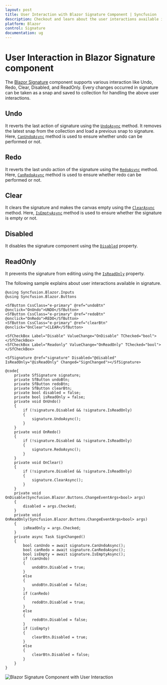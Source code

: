 ```yaml
---
layout: post
title: User Interaction with Blazor Signature Component | Syncfusion
description: Checkout and learn about the user interactions available in Blazor Signature component in Blazor Server App and Blazor WebAssembly App.
platform: Blazor
control: Signature
documentation: ug
---
```


# User Interaction in Blazor Signature component

The [Blazor Signature](https://www.syncfusion.com/blazor-components/blazor-signature) component supports various interaction like Undo, Redo, Clear, Disabled, and ReadOnly. Every changes occurred in signature can be taken as a snap and saved to collection for handling the above user interactions. 

## Undo

It reverts the last action of signature using the [`UndoAsync`](https://help.syncfusion.com/cr/blazor/Syncfusion.Blazor.Inputs.SfSignature.html#Syncfusion_Blazor_Inputs_SfSignature_UndoAsync) method. It removes the latest snap from the collection and load a previous snap to signature. Here, [`CanUndoAsync`](https://help.syncfusion.com/cr/blazor/Syncfusion.Blazor.Inputs.SfSignature.html#Syncfusion_Blazor_Inputs_SfSignature_CanUndoAsync) method is used to ensure whether undo can be performed or not.

## Redo

It reverts the last undo action of the signature using the [`RedoAsync`](https://help.syncfusion.com/cr/blazor/Syncfusion.Blazor.Inputs.SfSignature.html#Syncfusion_Blazor_Inputs_SfSignature_RedoAsync) method. Here, [`CanRedoAsync`](https://help.syncfusion.com/cr/blazor/Syncfusion.Blazor.Inputs.SfSignature.html#Syncfusion_Blazor_Inputs_SfSignature_CanRedoAsync) method is used to ensure whether redo can be performed or not.

## Clear

It clears the signature and makes the canvas empty using the [`ClearAsync`](https://help.syncfusion.com/cr/blazor/Syncfusion.Blazor.Inputs.SfSignature.html#Syncfusion_Blazor_Inputs_SfSignature_ClearAsync) method. Here, [`IsEmptyAsync`](https://help.syncfusion.com/cr/blazor/Syncfusion.Blazor.Inputs.SfSignature.html#Syncfusion_Blazor_Inputs_SfSignature_IsEmptyAsync) method is used to ensure whether the signature is empty or not.

## Disabled

It disables the signature component using the [`Disabled`](https://help.syncfusion.com/cr/blazor/Syncfusion.Blazor.Inputs.SfSignature.html#Syncfusion_Blazor_Inputs_SfSignature_Disabled) property.

## ReadOnly

It prevents the signature from editing using the [`IsReadOnly`](https://help.syncfusion.com/cr/blazor/Syncfusion.Blazor.Inputs.SfSignature.html#Syncfusion_Blazor_Inputs_SfSignature_IsReadOnly) property.

The following sample explains about user interactions available in signature.

```cshtml
@using Syncfusion.Blazor.Inputs
@using Syncfusion.Blazor.Buttons

<SfButton CssClass="e-primary" @ref="undoBtn" @onclick="OnUndo">UNDO</SfButton>
<SfButton CssClass="e-primary" @ref="redoBtn" @onclick="OnRedo">REDO</SfButton>
<SfButton CssClass="e-primary" @ref="clearBtn" @onclick="OnClear">CLEAR</SfButton>

<SfCheckBox Label="Disable" ValueChange="OnDisable" TChecked="bool"></SfCheckBox>
<SfCheckBox Label="Readonly" ValueChange="OnReadOnly" TChecked="bool"></SfCheckBox>

<SfSignature @ref="signature" Disabled="@disabled" IsReadOnly="@isReadOnly" Changed="SignChanged"></SfSignature>

@code{
    private SfSignature signature;
    private SfButton undoBtn;
    private SfButton redoBtn;
    private SfButton clearBtn;
    private bool disabled = false;
    private bool isReadOnly = false;
    private void OnUndo()
    {
        if (!signature.Disabled && !signature.IsReadOnly)
        {
            signature.UndoAsync();
        }
    }
    private void OnRedo()
    {
        if (!signature.Disabled && !signature.IsReadOnly)
        {
            signature.RedoAsync();
        }
    }
    private void OnClear()
    {
        if (!signature.Disabled && !signature.IsReadOnly)
        {
            signature.ClearAsync();
        }
    }
    private void OnDisable(Syncfusion.Blazor.Buttons.ChangeEventArgs<bool> args)
    {
        disabled = args.Checked;
    }
    private void OnReadOnly(Syncfusion.Blazor.Buttons.ChangeEventArgs<bool> args)
    {
        isReadOnly = args.Checked;
    }
    private async Task SignChanged()
    {
        bool canUndo = await signature.CanUndoAsync();
        bool canRedo = await signature.CanRedoAsync();
        bool isEmpty = await signature.IsEmptyAsync();
        if (canUndo)
        {
            undoBtn.Disabled = true;
        }
        else
        {
            undoBtn.Disabled = false;
        }
        if (canRedo)
        {
            redoBtn.Disabled = true;
        }
        else
        {
            redoBtn.Disabled = false;
        }
        if (isEmpty)
        {
            clearBtn.Disabled = true;
        }
        else
        {
            clearBtn.Disabled = false;
        }
    }
}
```

![Blazor Signature Component with User Interaction](./images/blazor-signature-user.png)